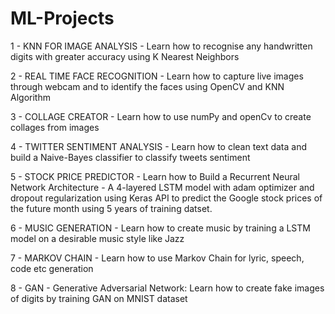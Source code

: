 # ML-Projects
1 - KNN FOR IMAGE ANALYSIS -  Learn how to recognise any handwritten digits with greater accuracy using K Nearest Neighbors  

2 - REAL TIME FACE RECOGNITION - Learn how to capture live images through webcam and to identify the faces using OpenCV and KNN Algorithm

3 - COLLAGE CREATOR - Learn how to use numPy and openCv to create collages from images

4 - TWITTER SENTIMENT ANALYSIS - Learn how to clean text data and build a Naive-Bayes classifier to classify tweets sentiment

5 - STOCK PRICE PREDICTOR - Learn how to Build a Recurrent Neural Network Architecture - A 4-layered LSTM model with adam optimizer and dropout regularization using Keras API to predict the Google stock prices of the future month using 5 years of training datset.

6 - MUSIC GENERATION - Learn how to create music by training a LSTM model on a desirable music style like Jazz

7 - MARKOV CHAIN - Learn how to use Markov Chain for lyric, speech, code etc generation

8 - GAN - Generative Adversarial Network: Learn how to create fake images of digits by training GAN on MNIST dataset
